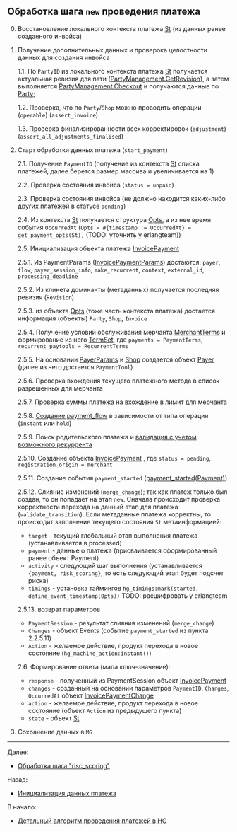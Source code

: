 ## Обработка шага `new` проведения платежа

0. Восстановление локального контекста платежа [St](../../meta/st.md) (из данных ранее созданного инвойса)
    
1. Получение дополнительных данных и проверока целостности данных для создания инвойса

    1.1. По `PartyID` из локального контекста платежа [St](docs/hellgate/meta/st.md) получается актуальная ревизия для пати 
    ([PartyManagement.GetRevision](https://github.com/valitydev/damsel/blob/master/proto/payment_processing.thrift#L2535)),
    а затем выполняется [PartyManagement.Checkout](https://github.com/valitydev/damsel/blob/master/proto/payment_processing.thrift#L2538) 
    и получаются данные по [Party](https://github.com/valitydev/damsel/blob/master/proto/domain.thrift#L766);
 
    1.2. Проверка, что по `Party`/`Shop` можно проводить операции (`operable`) (`assert_invoice`)

    1.3. Проверка финализированности всех корректировок (`adjustment`) (`assert_all_adjustments_finalised`)

2. Старт обработки данных платежа (`start_payment`)

    2.1. Получение `PaymentID` (получение из контекста [St](docs/hellgate/meta/st.md) списка платежей, далее берется размер
    массива и увеличивается на 1)

    2.2. Проверка состояния инвойса (`status = unpaid`)

    2.3. Проверка состояния инвойса (не должно находится каких-либо других платежей
    в статусе `pending`)

    2.4. Из контекста [St](docs/hellgate/meta/st.md) получается структура [Opts](docs/hellgate/meta/opts.md), а из нее
    время события `OccurredAt`
    (`Opts = #{timestamp := OccurredAt} = get_payment_opts(St),` (TODO: уточнить у erlangteam))

    2.5. Инициализация объекта платежа [InvoicePayment](https://github.com/valitydev/damsel/blob/master/proto/domain.thrift#L293)
    
    2.5.1. Из PaymentParams ([InvoicePaymentParams](https://github.com/valitydev/damsel/blob/master/proto/payment_processing.thrift#L557)) 
    достаются: `payer`, `flow`, `payer_session_info`, `make_recurrent`, `context`, `external_id`, `processing_deadline`

    2.5.2. Из клинета доминанты (метаданных) получается последняя ревизия (`Revision`) 

    2.5.3. из объекта [Opts](docs/hellgate/meta/opts.md) (тоже часть контекста платежа) достается информация (объекты)
    `Party`, `Shop`, `Invoice`

    2.5.4. Получение условий обслуживания мерчанта [MerchantTerms](meta/get-merchant-terms.md) и формирование 
    из него [TermSet](https://github.com/valitydev/damsel/blob/master/proto/domain.thrift#L1163), где
    `payments = PaymentTerms`, `recurrent_paytools = RecurrentTerms`
    
    2.5.5. На основании [PayerParams](https://github.com/valitydev/damsel/blob/master/proto/payment_processing.thrift#L581) 
    и [Shop](https://github.com/valitydev/damsel/blob/master/proto/domain.thrift#L798) создается объект [Payer](https://github.com/valitydev/damsel/blob/master/proto/domain.thrift#L445) (далее из него достается `PaymentTool`)
    
    2.5.6. Проверка вхождения текущего платежного метода в список разрешенных для мерчанта
    
    2.5.7. Проверка суммы платежа на вхождение в лимит для мерчанта
    
    2.5.8. [Создание payment_flow](docs/hellgate/meta/create-payment-flow.md) в зависимости от типа операции (`instant` или `hold`)
    
    2.5.9. Поиск родительского платежа и [валидация с учетом возможного рекуррента](docs/hellgate/meta/validate-recurrent-intention.md)
    
    2.5.10. Создание объекта [InvoicePayment](https://github.com/valitydev/damsel/blob/master/proto/domain.thrift#L293)
    , где `status = pending`, `registration_origin = merchant`
    
    2.5.11. Создание события `payment_started` ([payment_started(Payment)](https://github.com/valitydev/damsel/blob/master/proto/payment_processing.thrift#L177))
    
    2.5.12. Слияние изменений (`merge_change`); так как платеж только был создан, то он
    попадает на этап `new`. Сначала происходит проверка корректности перехода на данный
    этап для платежа (`validate_transition`). Если метаданные платежа корректны, то 
    происходит заполнение текущего состояния `St` метаинформацией:
    - `target` - текущий глобальный этап выполнения платежа (устанавливается в processed)
    - `payment` - данные о платежа (присваивается сформированный ранее объект Payment)
    - `activity` - следующий шаг выполнения (устанавливается `{payment, risk_scoring}`, 
    то есть следующий этап будет подсчет риска)
    - `timings` - установка таймингов `hg_timings:mark(started, define_event_timestamp(Opts))` TODO: расшифровать у erlangteam

    2.5.13. возврат параметров
    - `PaymentSession` - результат слияния изменений (`merge_change`)
    - `Changes` - объект Events (событие `payment_started` из пункта 2.2.5.11)
    - `Action` - желаемое действие, продукт перехода в новое состояние (`hg_machine_action:instant()`)
    
    2.6. Формирование ответа (мапа ключ-значение):
    - `response` - полученный из PaymentSession объект [InvoicePayment](https://github.com/valitydev/damsel/blob/master/proto/payment_processing.thrift#L618)
    - `changes` - созданный на основании параметров `PaymentID`, `Changes`, `OccurredAt` объект [InvoicePaymentChange](https://github.com/valitydev/damsel/blob/master/proto/payment_processing.thrift#L118)
    - `action` - желаемое действие, продукт перехода в новое состояние (объект `Action` из предыдущего пункта)
    - `state` - объект [St](docs/hellgate/meta/st.md)

3. Сохранение данных в `MG`


---

Далее:
- [Обработка шага "risc_scoring"](risc-scoring-workflow.md)

Назад:
- [Инициализация данных платежа](init-payment.md)

В начало:
- [Детальный алгоритм проведения платежей в HG](../hg-payment-workflow.md)
